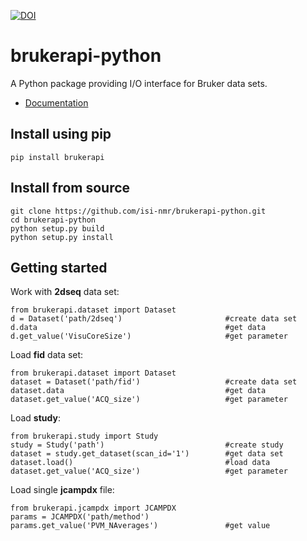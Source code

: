 [![DOI](https://zenodo.org/badge/DOI/10.5281/zenodo.3831320.svg)](https://doi.org/10.5281/zenodo.3831320)

# brukerapi-python
A Python package providing I/O interface for Bruker data sets.

- [Documentation](https://bruker-api.readthedocs.io/en/latest/)


Install using pip
--------------------------------------------

    pip install brukerapi
   
  
Install from source
--------------------------------------------

    git clone https://github.com/isi-nmr/brukerapi-python.git
    cd brukerapi-python
    python setup.py build
    python setup.py install
    
Getting started
--------------------------------------------

Work with **2dseq** data set:

~~~~{.python}
from brukerapi.dataset import Dataset
d = Dataset('path/2dseq')                       #create data set
d.data                                          #get data
d.get_value('VisuCoreSize')                     #get parameter
~~~~

Load **fid** data set:
~~~~{.python}
from brukerapi.dataset import Dataset
dataset = Dataset('path/fid')                   #create data set
dataset.data                                    #get data
dataset.get_value('ACQ_size')                   #get parameter
~~~~

Load **study**:
~~~~{.python}
from brukerapi.study import Study
study = Study('path')                           #create study
dataset = study.get_dataset(scan_id='1')        #get data set
dataset.load()                                  #load data
dataset.get_value('ACQ_size')                   #get parameter
~~~~

Load single **jcampdx** file:
~~~~{.python}
from brukerapi.jcampdx import JCAMPDX
params = JCAMPDX('path/method')
params.get_value('PVM_NAverages')               #get value

~~~~

